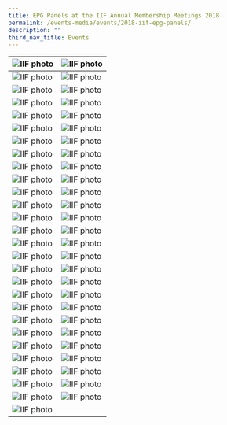 ```yaml
---
title: EPG Panels at the IIF Annual Membership Meetings 2018
permalink: /events-media/events/2018-iif-epg-panels/
description: ""
third_nav_title: Events
---
```


| ![IIF photo](/images/Events%20Media/IIF/20181012_103725.jpg)| ![IIF photo](/images/Events%20Media/IIF/20181012_103749.jpg)|
| -------- | -------- |
| ![IIF photo](/images/Events%20Media/IIF/20181012_103847.jpg)| ![IIF photo](/images/Events%20Media/IIF/MRC03245.jpg)|
| ![IIF photo](/images/Events%20Media/IIF/MRC03247.jpg)| ![IIF photo](/images/Events%20Media/IIF/MRC03249.jpg)|
| ![IIF photo](/images/Events%20Media/IIF/MRC03256.jpg)| ![IIF photo](/images/Events%20Media/IIF/MRC03257.jpg)|
| ![IIF photo](/images/Events%20Media/IIF/MRC03260.jpg)| ![IIF photo](/images/Events%20Media/IIF/MRC03261.jpg)|
| ![IIF photo](/images/Events%20Media/IIF/MRC03262.jpg)| ![IIF photo](/images/Events%20Media/IIF/MRC03263.jpg)|
| ![IIF photo](/images/Events%20Media/IIF/MRC03264.jpg)| ![IIF photo](/images/Events%20Media/IIF/MRC03266.jpg)|
| ![IIF photo](/images/Events%20Media/IIF/MRC03268.jpg)| ![IIF photo](/images/Events%20Media/IIF/MRC03269.jpg)|
| ![IIF photo](/images/Events%20Media/IIF/MRC03270.jpg)| ![IIF photo](/images/Events%20Media/IIF/MRC03271.jpg)|
| ![IIF photo](/images/Events%20Media/IIF/MRC03275.jpg)| ![IIF photo](/images/Events%20Media/IIF/MRC03277.jpg)|
| ![IIF photo](/images/Events%20Media/IIF/MRC03279.jpg)| ![IIF photo](/images/Events%20Media/IIF/MRC03280.jpg)|
| ![IIF photo](/images/Events%20Media/IIF/MRC03281.jpg)| ![IIF photo](/images/Events%20Media/IIF/MRC03283.jpg)|
| ![IIF photo](/images/Events%20Media/IIF/MRC03291.jpg)| ![IIF photo](/images/Events%20Media/IIF/MRC03292.jpg)|
| ![IIF photo](/images/Events%20Media/IIF/MRC03294.jpg)| ![IIF photo](/images/Events%20Media/IIF/MRC03295.jpg)|
| ![IIF photo](/images/Events%20Media/IIF/MRC03296.jpg)| ![IIF photo](/images/Events%20Media/IIF/MRC03297.jpg)|
| ![IIF photo](/images/Events%20Media/IIF/MRC03298.jpg)| ![IIF photo](/images/Events%20Media/IIF/MRC03299.jpg)|
| ![IIF photo](/images/Events%20Media/IIF/MRC03309.jpg)| ![IIF photo](/images/Events%20Media/IIF/MRC03310.jpg)|
| ![IIF photo](/images/Events%20Media/IIF/MRC03317.jpg)| ![IIF photo](/images/Events%20Media/IIF/MRC03320.jpg)|
| ![IIF photo](/images/Events%20Media/IIF/MRC03321.jpg)| ![IIF photo](/images/Events%20Media/IIF/MRC03323.jpg)|
| ![IIF photo](/images/Events%20Media/IIF/MRC03324.jpg)| ![IIF photo](/images/Events%20Media/IIF/MRC03326.jpg)|
| ![IIF photo](/images/Events%20Media/IIF/MRC03327.jpg)| ![IIF photo](/images/Events%20Media/IIF/MRC03330.jpg)|
| ![IIF photo](/images/Events%20Media/IIF/MRC03331.jpg)| ![IIF photo](/images/Events%20Media/IIF/MRC03332.jpg)|
| ![IIF photo](/images/Events%20Media/IIF/MRC03333.jpg)| ![IIF photo](/images/Events%20Media/IIF/MRC03334.jpg)|
| ![IIF photo](/images/Events%20Media/IIF/MRC03337.jpg)| ![IIF photo](/images/Events%20Media/IIF/MRC03338.jpg)|
| ![IIF photo](/images/Events%20Media/IIF/MRC03343.jpg)| ![IIF photo](/images/Events%20Media/IIF/MRC03344.jpg)|
| ![IIF photo](/images/Events%20Media/IIF/MRC03345.jpg)| ![IIF photo](/images/Events%20Media/IIF/MRC03350.jpg)|
| ![IIF photo](/images/Events%20Media/IIF/MRC03351.jpg)| ![IIF photo](/images/Events%20Media/IIF/MRC03352.jpg)|
| ![IIF photo](/images/Events%20Media/IIF/MRC03373.jpg)||